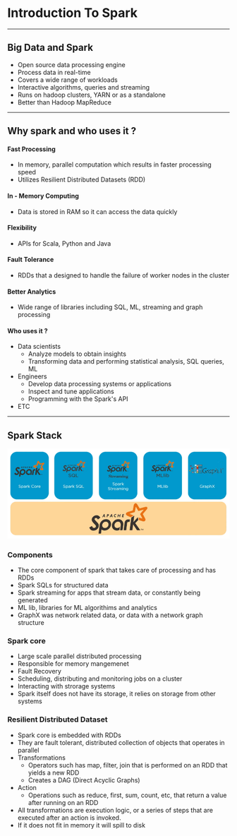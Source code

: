 # Introduction To Spark
---
## Big Data and Spark
- Open source data processing engine
- Process data in real-time
- Covers a wide range of workloads
- Interactive algorithms, queries and streaming
- Runs on hadoop clusters, YARN or as a standalone
- Better than Hadoop MapReduce

--- 
## Why spark and who uses it ?

#### Fast Processing
- In memory, parallel computation which results in faster processing speed
- Utilizes Resilient Distributed Datasets (RDD) 

#### In - Memory Computing
- Data is stored in RAM so it can access the data quickly

#### Flexibility
- APIs for Scala, Python and Java

#### Fault Tolerance
- RDDs that a designed to handle the failure of worker nodes in the cluster

#### Better Analytics
- Wide range of libraries including SQL, ML, streaming and graph processing

#### Who uses it ?
- Data scientists
	- Analyze models to obtain insights
	- Transforming data and performing statistical analysis, SQL queries, ML
- Engineers
	- Develop data processing systems or applications
	- Inspect and tune applications
	- Programming with the Spark's API
- ETC

---
## Spark Stack
![spark stack](./diag/spark_stack.png "Spark Stack")

### Components
- The core component of spark that takes care of processing and has RDDs
- Spark SQLs for structured data  
- Spark streaming for apps that stream data, or constantly being generated
- ML lib, libraries for ML algorithims and analytics
- GraphX was network related data, or data with a network graph structure

### Spark core
- Large scale parallel distributed processing
- Responsible for memory mangemenet
- Fault Recovery
- Scheduling, distributing and monitoring jobs on a cluster
- Interacting with strorage systems
- Spark itself does not have its storage, it relies on storage from other systems

### Resilient Distributed Dataset
- Spark core is embedded with RDDs
- They are fault tolerant, distributed collection of objects that operates in parallel
- Transformations
	- Operators such has map, filter, join that is performed on an RDD that yields a new RDD
	- Creates a DAG (Direct Acyclic Graphs)
- Action
	- Operations such as reduce, first, sum, count, etc, that return a value after running on an RDD
- All transformations are execution logic, or a series of steps that are executed after an action is invoked.
- If it does not fit in memory it will spill to disk